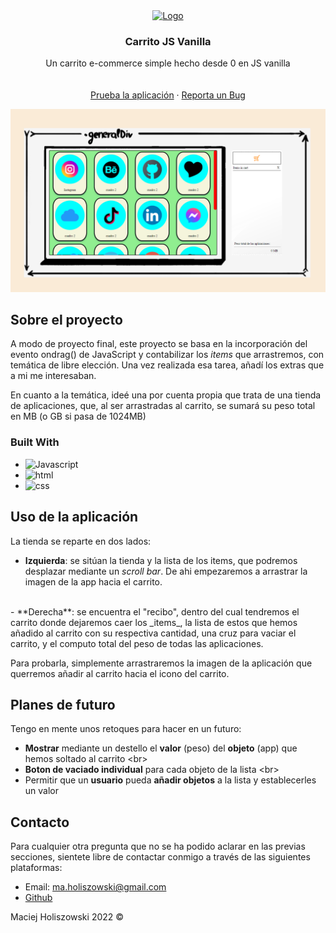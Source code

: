 <!-- PROJECT LOGO -->

<div align="center">
  <a href="https://github.com/Mikiexe/final-project/">
    <img src="./img/shopping-cart-20370-32x32.ico" alt="Logo" width="30" height="30">
  </a>

<h3 align="center">Carrito JS Vanilla</h3>

  <p align="center">
    Un carrito e-commerce simple hecho desde 0 en JS vanilla 
    <br />
    <br />
    <br />
    <a href="https://mikiexe.github.io/final-project/">Prueba la aplicación</a>
    ·
    <a href="https://github.com/Mikiexe/final-project/issues/">Reporta un Bug</a>
  </p>
</div>


![Screenshot](./img/capturaCarrito.png)

<!-- ABOUT THE PROJECT -->
## Sobre el proyecto

A modo de proyecto final, este proyecto se basa en la incorporación del evento ondrag() de JavaScript y contabilizar los _items_ que arrastremos, con temática de libre elección. Una vez realizada esa tarea, añadí los extras que a mi me interesaban. 

En cuanto a la temática, ideé una por cuenta propia que trata de una tienda de aplicaciones, que, al ser arrastradas al carrito, se sumará su peso total en MB (o GB si pasa de 1024MB)

### Built With

* ![Javascript]
* ![html]
* ![css]





<!-- USAGE EXAMPLES -->
## Uso de la aplicación

La tienda se reparte en dos lados:
- **Izquierda**: se sitúan la tienda y la lista de los items, que podremos desplazar mediante un _scroll bar_. De ahi empezaremos a arrastrar la imagen de la app hacia el carrito.
<br>
- **Derecha**: se encuentra el "recibo", dentro del cual tendremos el carrito donde dejaremos caer los _items_, la lista de estos que hemos añadido al carrito con su respectiva cantidad, una cruz para vaciar el carrito, y el computo total del peso de todas las aplicaciones.

Para probarla, simplemente arrastraremos la imagen de la aplicación que querremos añadir al carrito hacia el icono del carrito. 


## Planes de futuro

Tengo en mente unos retoques para hacer en un futuro:

- **Mostrar** mediante un destello el **valor** (peso) del **objeto** (app) que hemos soltado al carrito
<br\>
- **Boton de vaciado individual** para cada objeto de la lista
<br\>
- Permitir que un **usuario** pueda **añadir objetos** a la lista y establecerles un valor

## Contacto

Para cualquier otra pregunta que no se ha podido aclarar en las previas secciones, sientete libre de contactar conmigo a través de las siguientes plataformas:

- Email: ma.holiszowski@gmail.com
- [Github](https://github.com/Mikiexe)






<!-- MARKDOWN LINKS & IMAGES -->

[Javascript]: https://img.shields.io/badge/Javascript-FF2D20?style=for-the-badge&logo=javascript&logoColor=white
[html]: https://img.shields.io/badge/HTML-blue?style=for-the-badge
[css]: https://img.shields.io/badge/CSS-orange?style=for-the-badge

[github]: https://github.com/Mikiexe



Maciej Holiszowski 2022 ©
